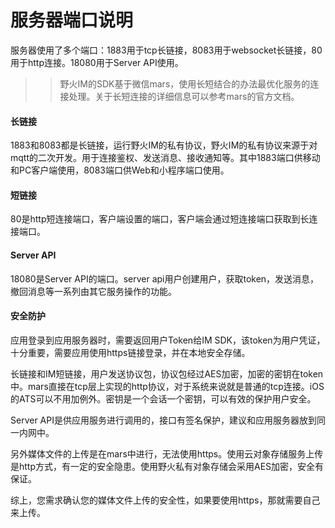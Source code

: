 # 服务器端口说明
服务器使用了多个端口：1883用于tcp长链接，8083用于websocket长链接，80用于http连接。18080用于Server API使用。
>> 野火IM的SDK基于微信mars，使用长短结合的办法最优化服务的连接处理。关于长短连接的详细信息可以参考mars的官方文档。

#### 长链接
1883和8083都是长链接，运行野火IM的私有协议，野火IM的私有协议来源于对mqtt的二次开发。用于连接鉴权、发送消息、接收通知等。其中1883端口供移动和PC客户端使用，8083端口供Web和小程序端口使用。

#### 短链接
80是http短连接端口，客户端设置的端口，客户端会通过短连接端口获取到长连接端口。

#### Server API
18080是Server API的端口。server api用户创建用户，获取token，发送消息，撤回消息等一系列由其它服务操作的功能。

#### 安全防护
应用登录到应用服务器时，需要返回用户Token给IM SDK，该token为用户凭证，十分重要，需要应用使用https链接登录，并在本地安全存储。

长链接和IM短链接，用户发送协议包，协议包经过AES加密，加密的密钥在token中。mars直接在tcp层上实现的http协议，对于系统来说就是普通的tcp连接。iOS的ATS可以不用加例外。密钥是一个会话一个密钥，可以有效的保护用户安全。

Server API是供应用服务进行调用的，接口有签名保护，建议和应用服务器放到同一内网中。

另外媒体文件的上传是在mars中进行，无法使用https。使用云对象存储服务上传是http方式，有一定的安全隐患。使用野火私有对象存储会采用AES加密，安全有保证。

综上，您需求确认您的媒体文件上传的安全性，如果要使用https，那就需要自己来上传。
